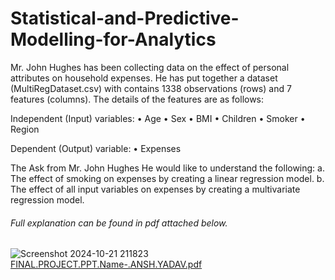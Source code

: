 # Statistical-and-Predictive-Modelling-for-Analytics
Mr. John Hughes has been collecting data on the effect of personal attributes on household expenses. He has put together a dataset (MultiRegDataset.csv) with contains 1338 observations (rows) and 7 features (columns). The details of the features are as follows:

Independent (Input) variables: • Age • Sex • BMI • Children • Smoker • Region

Dependent (Output) variable: • Expenses

The Ask from Mr. John Hughes He would like to understand the following: a. The effect of smoking on expenses by creating a linear regression model. b. The effect of all input variables on expenses by creating a multivariate regression model.
###### Full explanation can be found in pdf attached below.
![Screenshot 2024-10-21 211823](https://github.com/user-attachments/assets/41f1d82a-1875-46e0-aa0d-d94c24bb5d56)
[FINAL.PROJECT.PPT.Name-.ANSH.YADAV.pdf](https://github.com/user-attachments/files/17468564/FINAL.PROJECT.PPT.Name-.ANSH.YADAV.pdf)
